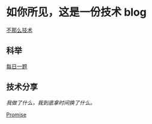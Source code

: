 # 如你所见，这是一份技术 blog
[不那么技术](https://www.xunlu.xyz/)

## 科举

[每日一题](https://github.com/zhang13pro/iBlog/issues/1)


## 技术分享

*我做了什么，我到底拿时间换了什么。*

[Promise](http://yanshuo.io/assets/player/?deck=61601679fb77015d80b4bcfb)
